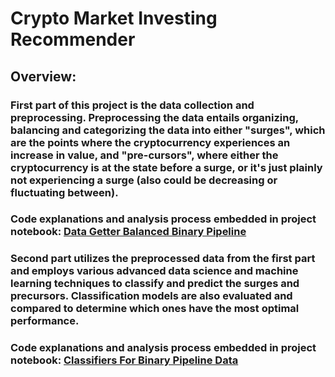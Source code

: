 # Crypto Market Investing Recommender

## Overview:

### First part of this project is the data collection and preprocessing. Preprocessing the data entails organizing, balancing and categorizing the data into either "surges", which are the points where the cryptocurrency experiences an increase in value, and "pre-cursors", where either the cryptocurrency is at the state before a surge, or it's just plainly not experiencing a surge (also could be decreasing or fluctuating between).
### Code explanations and analysis process embedded in project notebook: [Data Getter Balanced Binary Pipeline](https://github.com/adamchua97/crypto-market-machine-learning/blob/main/data_getter_bin_pipeline_1.ipynb)

### Second part utilizes the preprocessed data from the first part and employs various advanced data science and machine learning techniques to classify and predict the surges and precursors. Classification models are also evaluated and compared to determine which ones have the most optimal performance.
### Code explanations and analysis process embedded in project notebook: [Classifiers For Binary Pipeline Data](https://github.com/adamchua97/crypto-market-machine-learning/blob/main/classifiers_bin_pipeline_data_2.ipynb)
